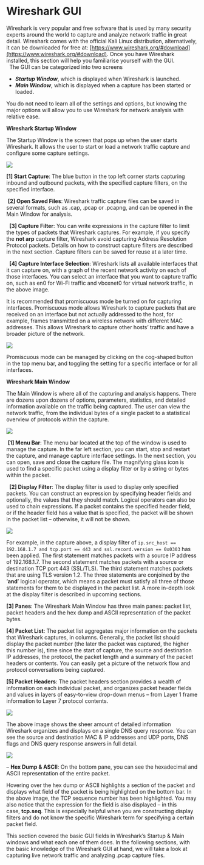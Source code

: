 # Wireshark GUI

Wireshark is very popular and free software that is used by many security experts around the world to capture and analyze network traffic in great detail. Wireshark comes with the official Kali Linux distribution, alternatively, it can be downloaded for free at: [https://www.wireshark.org/#download](https://www.wireshark.org/#download). Once you have Wireshark installed, this section will help you familiarise yourself with the GUI.  
 
The GUI can be categorized into two screens

- _**Startup Window**_, which is displayed when Wireshark is launched.
- _**Main Window**_, which is displayed when a capture has been started or loaded.

You do not need to learn all of the settings and options, but knowing the major options will allow you to use Wireshark for network analysis with relative ease.

**Wireshark Startup Window**

The Startup Window is the screen that pops up when the user starts Wireshark. It allows the user to start or load a network traffic capture and configure some capture settings.

  
![](https://d2y9h8w1ydnujs.cloudfront.net/uploads/content/images/ca2495e39970523c38ef459847a05a57a2669352a61dc358518295e76b8aef1cfe664665dbd33edf62db3c7c86ee.png)

**[1] Start Capture**: The blue button in the top left corner starts capturing inbound and outbound packets, with the specified capture filters, on the specified interface.

 **[2] Open Saved Files**: Wireshark traffic capture files can be saved in several formats, such as .cap, .pcap or .pcapng, and can be opened in the Main Window for analysis.

  **[3] Capture Filter**: You can write expressions in the capture filter to limit the types of packets that Wireshark captures. For example, if you specify the **not arp** capture filter, Wireshark avoid capturing Address Resolution Protocol packets. Details on how to construct capture filters are described in the next section. Capture filters can be saved for reuse at a later time.

  **[4] Capture Interface Selection**: Wireshark lists all available interfaces that it can capture on, with a graph of the recent network activity on each of those interfaces. You can select an interface that you want to capture traffic on, such as en0 for Wi-Fi traffic and vboxnet0 for virtual network traffic, in the above image.

It is recommended that promiscuous mode be turned on for capturing interfaces. Promiscuous mode allows Wireshark to capture packets that are received on an interface but not actually addressed to the host, for example, frames transmitted on a wireless network with different MAC addresses. This allows Wireshark to capture other hosts’ traffic and have a broader picture of the network. 

  
![](https://d2y9h8w1ydnujs.cloudfront.net/uploads/content/images/4f8e5b0b33cb3ae174bd31251adb3a619e88253ce54393e33ac961549a1a303250911a07da8aae1d88d7c1c2b065.png)

Promiscuous mode can be managed by clicking on the cog-shaped button in the top menu bar, and toggling the setting for a specific interface or for all interfaces.

**Wireshark Main Window**

The Main Window is where all of the capturing and analysis happens. There are dozens upon dozens of options, parameters, statistics, and detailed information available on the traffic being captured. The user can view the network traffic, from the individual bytes of a single packet to a statistical overview of protocols within the capture.

  
![](https://d2y9h8w1ydnujs.cloudfront.net/uploads/content/images/46e38f7feacec7d093b4f5a6d33175eaa2299be0e8362611f90b19f47612060bef22b7195847e21ac42218addec7.png)

 **[1] Menu Bar**: The menu bar located at the top of the window is used to manage the capture. In the far left section, you can start, stop and restart the capture, and manage capture interface settings. In the next section, you can open, save and close the capture file. The magnifying glass icon is used to find a specific packet using a display filter or by a string or bytes within the packet. 

  **[2] Display Filter**: The display filter is used to display only specified packets. You can construct an expression by specifying header fields and optionally, the values that they should match. Logical operators can also be used to chain expressions. If a packet contains the specified header field, or if the header field has a value that is specified, the packet will be shown in the packet list – otherwise, it will not be shown. 

  
![](https://d2y9h8w1ydnujs.cloudfront.net/uploads/content/images/eaaa212cf6b2e83afe9658d7023b06da8a7a78ad1d56cec4b682e30df0bc3a7a614d22c5c10f2ca27832a46a19ff.png)

For example, in the capture above, a display filter of `ip.src_host == 192.168.1.7 and tcp.port == 443 and ssl.record.version == 0x0303` has been applied. The first statement matches packets with a source IP address of 192.168.1.7. The second statement matches packets with a source or destination TCP port 443 (SSL/TLS). The third statement matches packets that are using TLS version 1.2. The three statements are conjoined by the ‘**and**’ logical operator, which means a packet must satisfy all three of those statements for them to be displayed in the packet list. A more in-depth look at the display filter is described in upcoming sections.

**[3] Panes**: The Wireshark Main Window has three main panes: packet list, packet headers and the hex dump and ASCII representation of the packet bytes. 

**[4] Packet List**: The packet list aggregates major information on the packets that Wireshark captures, in columns. Generally, the packet list should display the packet number (the later the packet was captured, the higher this number is), time since the start of capture, the source and destination IP addresses, the protocol, the packet length and a summary of the packet headers or contents. You can easily get a picture of the network flow and protocol conversations being captured.

**[5] Packet Headers**: The packet headers section provides a wealth of information on each individual packet, and organizes packet header fields and values in layers of easy-to-view drop-down menus – from Layer 1 frame information to Layer 7 protocol contents. 

![](https://d2y9h8w1ydnujs.cloudfront.net/uploads/content/images/188d3f8e5b5a9fec074a706a0db9235c832b9c5fda571acb6378c503fc76e6528bce9504341f983db209bf76f007.png)

The above image shows the sheer amount of detailed information Wireshark organizes and displays on a single DNS query response. You can see the source and destination MAC & IP addresses and UDP ports, DNS flags and DNS query response answers in full detail.

  
![](https://d2y9h8w1ydnujs.cloudfront.net/uploads/content/images/5d368831c6676e2778c7a63b7473dbebac71999b23cca33c3a5ae11c50718de66c34dd8ded7d533971fe88e82fdf.png)

– **Hex Dump & ASCII**: On the bottom pane, you can see the hexadecimal and ASCII representation of the entire packet.

Hovering over the hex dump or ASCII highlights a section of the packet and displays what field of the packet is being highlighted on the bottom bar. In the above image, the TCP sequence number has been highlighted. You may also notice that the expression for the field is also displayed – in this case, **tcp.seq**. This is especially helpful when you are constructing display filters and do not know the specific Wireshark term for specifying a certain packet field.

This section covered the basic GUI fields in Wireshark’s Startup & Main windows and what each one of them does. In the following sections, with the basic knowledge of the Wireshark GUI at hand, we will take a look at capturing live network traffic and analyzing .pcap capture files.